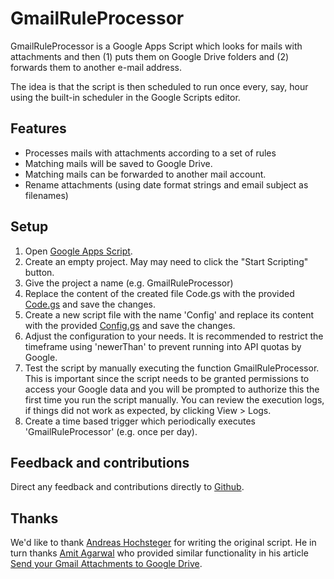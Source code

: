 GmailRuleProcessor
==================

GmailRuleProcessor is a Google Apps Script which looks for mails with attachments and then (1) puts them on Google Drive folders and (2) forwards them to another e-mail address.

The idea is that the script is then scheduled to run once every, say, hour using the built-in scheduler in the Google Scripts editor.


Features
--------

* Processes mails with attachments according to a set of rules
* Matching mails will be saved to Google Drive.
* Matching mails can be forwarded to another mail account.
* Rename attachments (using date format strings and email subject as filenames)

Setup
-----

1. Open [Google Apps Script](https://script.google.com/).
2. Create an empty project. May may need to click the "Start Scripting" button.
3. Give the project a name (e.g. GmailRuleProcessor)
4. Replace the content of the created file Code.gs with the provided [Code.gs](https://github.com/trollkarlen2/gmail-rule-processor/blob/master/Code.gs) and save the changes.
5. Create a new script file with the name 'Config' and replace its content with the provided [Config.gs](https://github.com/trollkarlen2/gmail-rule-processor/blob/master/Config.gs) and save the changes.
6. Adjust the configuration to your needs. It is recommended to restrict the timeframe using 'newerThan' to prevent running into API quotas by Google.
7. Test the script by manually executing the function GmailRuleProcessor. This is important since the script needs to be 
   granted permissions to access your Google data and you will be prompted to authorize this the first time you run the 
   script manually. You can review the execution logs, if things did not work as expected, by clicking View > Logs. 
8. Create a time based trigger which periodically executes 'GmailRuleProcessor' (e.g. once per day).


Feedback and contributions
--------------------------

Direct any feedback and contributions directly to [Github](https://github.com/trollkarlen2/gmail-rule-processor).


Thanks
------

We'd like to thank [Andreas Hochsteger](https://github.com/ahochsteger) for writing the original script. He in turn thanks [Amit Agarwal](http://www.labnol.org/about/) who provided similar functionality in his article [Send your Gmail Attachments to Google Drive](http://www.labnol.org/internet/send-gmail-to-google-drive/21236/).
